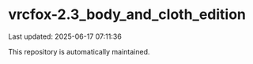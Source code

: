 # vrcfox-2.3_body_and_cloth_edition

Last updated: 2025-06-17 07:11:36

This repository is automatically maintained.
